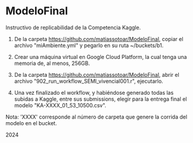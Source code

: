 # ModeloFinal

Instructivo de replicabilidad de la Competencia Kaggle.
1. De la carpeta https://github.com/matiassotoar/ModeloFinal, copiar el archivo "miAmbiente.yml" y pegarlo en su ruta ~/buckets/b1.

2. Crear una máquina virtual en Google Cloud Platform, la cual tenga una memoria de, al menos, 256GB.

3. De la carpeta https://github.com/matiassotoar/ModeloFinal, abrir el archivo "902_run_workflow_SEMI_vivencial001.r", ejecutarlo.

4. Una vez finalizado el workflow, y habiéndose generado todas las subidas a Kaggle, entre sus submissions, elegir para la entrega final el modelo "KA-XXXX_01_53_10500.csv".

Nota: 'XXXX' corresponde al número de carpeta que genere la corrida del modelo en el bucket.

2024

